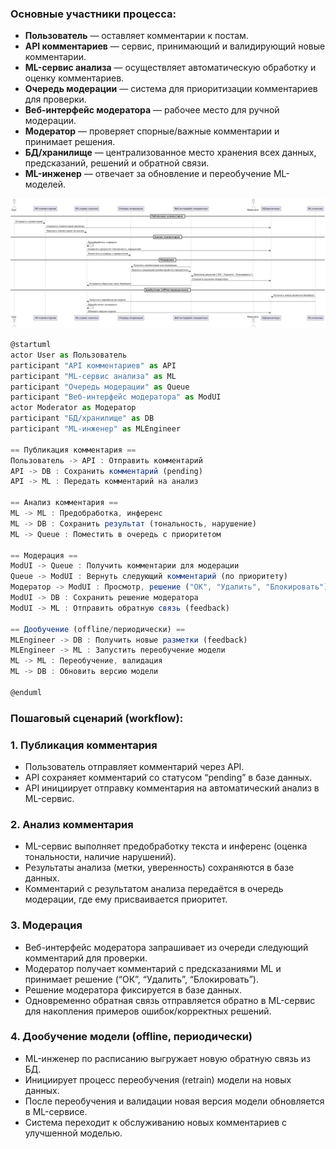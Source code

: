 ### **Основные участники процесса:**

- **Пользователь** — оставляет комментарии к постам.
- **API комментариев** — сервис, принимающий и валидирующий новые комментарии.
- **ML-сервис анализа** — осуществляет автоматическую обработку и оценку комментариев.
- **Очередь модерации** — система для приоритизации комментариев для проверки.
- **Веб-интерфейс модератора** — рабочее место для ручной модерации.
- **Модератор** — проверяет спорные/важные комментарии и принимает решения.
- **БД/хранилище** — централизованное место хранения всех данных, предсказаний, решений и обратной связи.
- **ML-инженер** — отвечает за обновление и переобучение ML-моделей.

![UML-диаграмма последовательности](sequence-diagram.png)

```jsx
@startuml
actor User as Пользователь
participant "API комментариев" as API
participant "ML-сервис анализа" as ML
participant "Очередь модерации" as Queue
participant "Веб-интерфейс модератора" as ModUI
actor Moderator as Модератор
participant "БД/хранилище" as DB
participant "ML-инженер" as MLEngineer

== Публикация комментария ==
Пользователь -> API : Отправить комментарий
API -> DB : Сохранить комментарий (pending)
API -> ML : Передать комментарий на анализ

== Анализ комментария ==
ML -> ML : Предобработка, инференс
ML -> DB : Сохранить результат (тональность, нарушение)
ML -> Queue : Поместить в очередь с приоритетом

== Модерация ==
ModUI -> Queue : Получить комментарии для модерации
Queue -> ModUI : Вернуть следующий комментарий (по приоритету)
Модератор -> ModUI : Просмотр, решение ("ОК", "Удалить", "Блокировать")
ModUI -> DB : Сохранить решение модератора
ModUI -> ML : Отправить обратную связь (feedback)

== Дообучение (offline/периодически) ==
MLEngineer -> DB : Получить новые разметки (feedback)
MLEngineer -> ML : Запустить переобучение модели
ML -> ML : Переобучение, валидация
ML -> DB : Обновить версию модели

@enduml
```

### **Пошаговый сценарий (workflow):**

### **1. Публикация комментария**

- Пользователь отправляет комментарий через API.
- API сохраняет комментарий со статусом “pending” в базе данных.
- API инициирует отправку комментария на автоматический анализ в ML-сервис.

### **2. Анализ комментария**

- ML-сервис выполняет предобработку текста и инференс (оценка тональности, наличие нарушений).
- Результаты анализа (метки, уверенность) сохраняются в базе данных.
- Комментарий с результатом анализа передаётся в очередь модерации, где ему присваивается приоритет.

### **3. Модерация**

- Веб-интерфейс модератора запрашивает из очереди следующий комментарий для проверки.
- Модератор получает комментарий с предсказаниями ML и принимает решение (“ОК”, “Удалить”, “Блокировать”).
- Решение модератора фиксируется в базе данных.
- Одновременно обратная связь отправляется обратно в ML-сервис для накопления примеров ошибок/корректных решений.

### **4. Дообучение модели (offline, периодически)**

- ML-инженер по расписанию выгружает новую обратную связь из БД.
- Инициирует процесс переобучения (retrain) модели на новых данных.
- После переобучения и валидации новая версия модели обновляется в ML-сервисе.
- Система переходит к обслуживанию новых комментариев с улучшенной моделью.